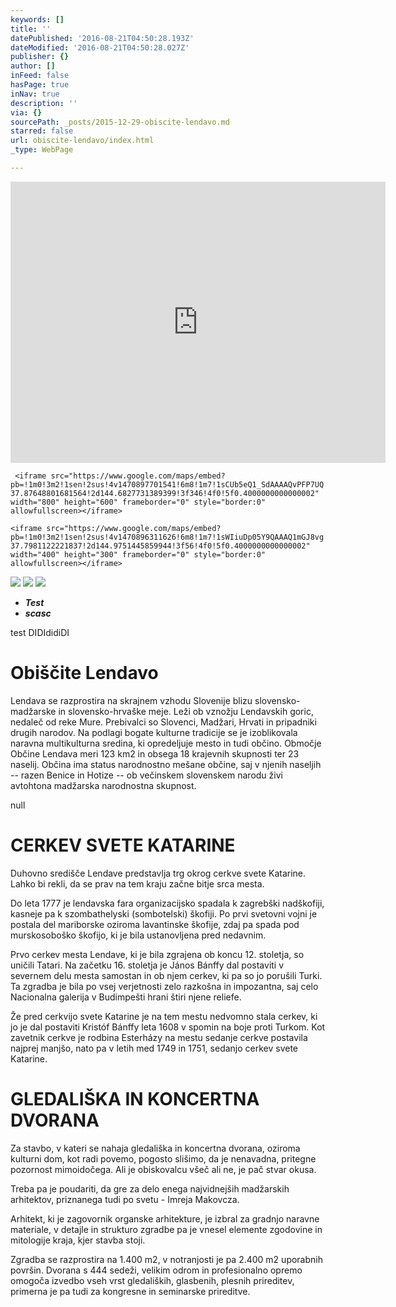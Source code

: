```yaml
---
keywords: []
title: ''
datePublished: '2016-08-21T04:50:28.193Z'
dateModified: '2016-08-21T04:50:28.027Z'
publisher: {}
author: []
inFeed: false
hasPage: true
inNav: true
description: ''
via: {}
sourcePath: _posts/2015-12-29-obiscite-lendavo.md
starred: false
url: obiscite-lendavo/index.html
_type: WebPage

---
```

<iframe src="https://www.google.com/maps/embed?pb=!1m0!3m2!1sen!2sus!4v1470897701541!6m8!1m7!1sCUb5eQ1_SdAAAAQvPFP7UQ!2m2!1d-37.87648801681564!2d144.6827731389399!3f346!4f0!5f0.4000000000000002" width="600" height="450" frameborder="0" style="border:0" allowfullscreen></iframe> 

     <iframe src="https://www.google.com/maps/embed?pb=!1m0!3m2!1sen!2sus!4v1470897701541!6m8!1m7!1sCUb5eQ1_SdAAAAQvPFP7UQ!2m2!1d-37.87648801681564!2d144.6827731389399!3f346!4f0!5f0.4000000000000002" width="800" height="600" frameborder="0" style="border:0" allowfullscreen></iframe> 

    <iframe src="https://www.google.com/maps/embed?pb=!1m0!3m2!1sen!2sus!4v1470896311626!6m8!1m7!1sWIiuDp05Y9QAAAQ1mGJ8vg!2m2!1d-37.7981122221837!2d144.9751445859944!3f56!4f0!5f0.4000000000000002" width="400" height="300" frameborder="0" style="border:0" allowfullscreen></iframe> 

![](https://s3-us-west-2.amazonaws.com/the-grid-img/p/61e0670926318c2ebda9ce3731050b54d467f8e2.jpg)
![](https://s3-us-west-2.amazonaws.com/the-grid-img/p/ca65b35eec29b91fab609be83c8e624822543e73.jpg)
![](https://s3-us-west-2.amazonaws.com/the-grid-img/p/66e304c51c6491fda1fd6809212319e055187294.jpg)

* _**Test**_
* _**scasc**_

test DIDIdidiDI

# Obiščite Lendavo

Lendava se razprostira na skrajnem vzhodu Slovenije blizu slovensko-madžarske in slovensko-hrvaške meje. Leži ob vznožju Lendavskih goric, nedaleč od reke Mure. Prebivalci so Slovenci, Madžari, Hrvati in pripadniki drugih narodov. Na podlagi bogate kulturne tradicije se je izoblikovala naravna multikulturna sredina, ki opredeljuje mesto in tudi občino. Območje Občine Lendava meri 123 km2 in obsega 18 krajevnih skupnosti ter 23 naselij. Občina ima status narodnostno mešane občine, saj v njenih naseljih -- razen Benice in Hotize -- ob večinskem slovenskem narodu živi avtohtona madžarska narodnostna skupnost.

null

# **CERKEV SVETE KATARINE**

Duhovno središče Lendave predstavlja trg okrog cerkve svete Katarine. Lahko bi rekli, da se prav na tem kraju začne bitje srca mesta.

Do leta 1777 je lendavska fara organizacijsko spadala k zagrebški nadškofiji, kasneje pa k szombathelyski (sombotelski) škofiji. Po prvi svetovni vojni je postala del mariborske oziroma lavantinske škofije, zdaj pa spada pod murskosoboško škofijo, ki je bila ustanovljena pred nedavnim.

Prvo cerkev mesta Lendave, ki je bila zgrajena ob koncu 12\. stoletja, so uničili Tatari. Na začetku 16\. stoletja je János Bánffy dal postaviti v severnem delu mesta samostan in ob njem cerkev, ki pa so jo porušili Turki. Ta zgradba je bila po vsej verjetnosti zelo razkošna in impozantna, saj celo Nacionalna galerija v Budimpešti hrani štiri njene reliefe.

Že pred cerkvijo svete Katarine je na tem mestu nedvomno stala cerkev, ki jo je dal postaviti Kristóf Bánffy leta 1608 v spomin na boje proti Turkom. Kot zavetnik cerkve je rodbina Esterházy na mestu sedanje cerkve postavila najprej manjšo, nato pa v letih med 1749 in 1751, sedanjo cerkev svete Katarine.

# GLEDALIŠKA IN KONCERTNA DVORANA

Za stavbo, v kateri se nahaja gledališka in koncertna dvorana, oziroma kulturni dom, kot radi povemo, pogosto slišimo, da je nenavadna, pritegne pozornost mimoidočega. Ali je obiskovalcu všeč ali ne, je pač stvar okusa.

Treba pa je poudariti, da gre za delo enega najvidnejših madžarskih arhitektov, priznanega tudi po svetu - Imreja Makovcza.

Arhitekt, ki je zagovornik organske arhitekture, je izbral za gradnjo naravne materiale, v detajle in strukturo zgradbe pa je vnesel elemente zgodovine in mitologije kraja, kjer stavba stoji.

Zgradba se razprostira na 1.400 m2, v notranjosti je pa 2.400 m2 uporabnih površin. Dvorana s 444 sedeži, velikim odrom in profesionalno opremo omogoča izvedbo vseh vrst gledaliških, glasbenih, plesnih prireditev, primerna je pa tudi za kongresne in seminarske prireditve.